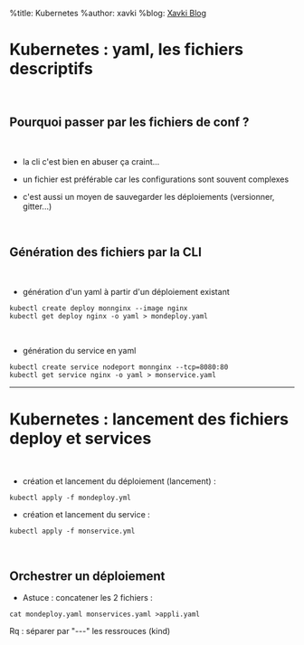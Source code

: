 %title: Kubernetes 
%author: xavki
%blog: [Xavki Blog](https://xavki.blog)


# Kubernetes : yaml, les fichiers descriptifs


<br>

## Pourquoi passer par les fichiers de conf ?


<br>

* la cli c'est bien en abuser ça craint...

* un fichier est préférable car les configurations sont souvent complexes 

* c'est aussi un moyen de sauvegarder les déploiements (versionner, gitter...)


<br>

## Génération des fichiers par la CLI


<br>

* génération d'un yaml à partir d'un déploiement existant

```
kubectl create deploy monnginx --image nginx
kubectl get deploy nginx -o yaml > mondeploy.yaml 
```

<br>

* génération du service en yaml

```
kubectl create service nodeport monnginx --tcp=8080:80
kubectl get service nginx -o yaml > monservice.yaml
```

---------------------------------------------------------------------------------------


# Kubernetes : lancement des fichiers deploy et services 


<br>

* création et lancement du déploiement (lancement) :

```
kubectl apply -f mondeploy.yml
```

* création et lancement du service :

```
kubectl apply -f monservice.yml
```

<br>

## Orchestrer un déploiement

* Astuce : concatener les 2 fichiers :

```
cat mondeploy.yaml monservices.yaml >appli.yaml
```

Rq : séparer par "---" les ressrouces (kind)
